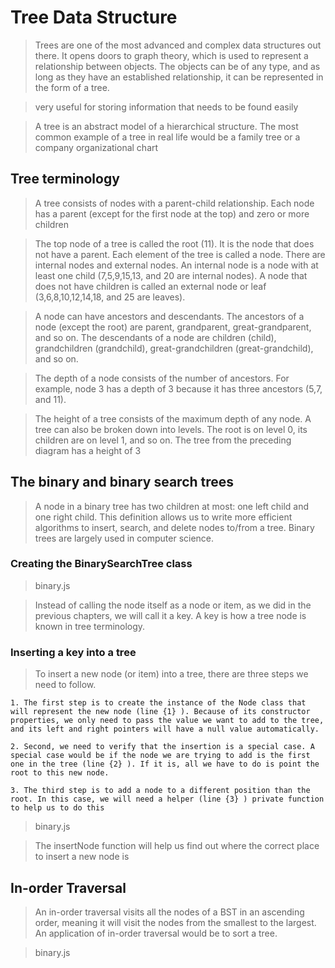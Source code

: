 # Tree Data Structure

> Trees are one of the most advanced and complex data structures out there. It opens doors to graph theory, which is used to represent a relationship between objects. The objects can be of any type, and as long as they have an established relationship, it can be represented in the form of a tree.

> very useful for storing information that needs to be found easily

> A tree is an abstract model of a hierarchical structure. The most common example of a tree in real life would be a family tree or a company organizational chart

## Tree terminology

> A tree consists of nodes with a parent-child relationship. Each node has a parent (except for
the first node at the top) and zero or more children

> The top node of a tree is called the root (11). It is the node that does not have a parent. Each
element of the tree is called a node. There are internal nodes and external nodes. An
internal node is a node with at least one child (7,5,9,15,13, and 20 are internal nodes). A
node that does not have children is called an external node or leaf (3,6,8,10,12,14,18, and 25
are leaves).

> A node can have ancestors and descendants. The ancestors of a node (except the root) are
parent, grandparent, great-grandparent, and so on. The descendants of a node are children
(child), grandchildren (grandchild), great-grandchildren (great-grandchild), and so on.

> The depth of a node consists of the number of ancestors. For example, node 3 has a depth of
3 because it has three ancestors (5,7, and 11).

> The height of a tree consists of the maximum depth of any node. A tree can also be broken
down into levels. The root is on level 0, its children are on level 1, and so on. The tree from
the preceding diagram has a height of 3

## The binary and binary search trees

> A node in a binary tree has two children at most: one left child and one right child. This
definition allows us to write more efficient algorithms to insert, search, and delete nodes
to/from a tree. Binary trees are largely used in computer science.

### Creating the BinarySearchTree class

> binary.js

> Instead of calling the node itself as a node or item, as we did in the previous chapters, we will call it a key. A key is how a tree node is known in tree terminology.

### Inserting a key into a tree

> To insert a new node (or item) into a tree, there are three steps we need to follow.

	1. The first step is to create the instance of the Node class that will represent the new node (line {1} ). Because of its constructor properties, we only need to pass the value we want to add to the tree, and its left and right pointers will have a null value automatically.

	2. Second, we need to verify that the insertion is a special case. A special case would be if the node we are trying to add is the first one in the tree (line {2} ). If it is, all we have to do is point the root to this new node.

	3. The third step is to add a node to a different position than the root. In this case, we will need a helper (line {3} ) private function to help us to do this

> binary.js

> The insertNode function will help us find out where the correct place to insert a new node
is

## In-order Traversal

> An in-order traversal visits all the nodes of a BST in an ascending order, meaning it will
visit the nodes from the smallest to the largest. An application of in-order traversal would
be to sort a tree.

> binary.js